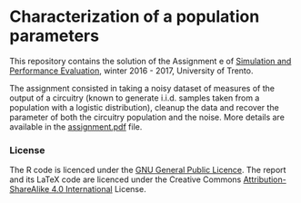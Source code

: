 # Characterization of a population parameters
This repository contains the solution of the Assignment e of [Simulation and Performance Evaluation](http://disi.unitn.it/locigno/teaching-duties/spe/),
winter 2016 - 2017, University of Trento.

The assignment consisted in taking a noisy dataset of measures of the output of a circuitry (known to generate i.i.d. samples taken from a population with a logistic distribution), cleanup the data and recover the parameter of both the circuitry population and the noise.
More details are available in the [assignment.pdf](assignment.pdf) file.

### License
The R code is licenced under the [GNU General Public Licence](https://www.gnu.org/licenses/gpl-3.0.en.html).
The report and its LaTeX code are licenced under the Creative Commons [Attribution-ShareAlike 4.0 International](https://creativecommons.org/licenses/by-sa/4.0/) License.

